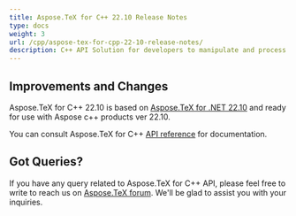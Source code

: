 ```yaml
---
title: Aspose.TeX for C++ 22.10 Release Notes
type: docs
weight: 3
url: /cpp/aspose-tex-for-cpp-22-10-release-notes/
description: C++ API Solution for developers to manipulate and process TeX and LaTeX files. Release Notes of Aspose.TeX API solution for C++ | Release 2022.10
---
```


## Improvements and Changes

Aspose.TeX for C++ 22.10 is based on [Aspose.TeX for .NET 22.10](/tex/net/aspose-tex-for-net-22-10-release-notes/) and ready for use with Aspose c++ products ver 22.10.


You can consult Aspose.TeX for C++ [API reference](https://reference.aspose.com/tex/cpp/) for documentation.
 
## Got Queries?
If you have any query related to Aspose.TeX for C++ API, please feel free to write to reach us on [Aspose.TeX forum](https://forum.aspose.com/c/tex/). We'll be glad to assist you with your inquiries.
